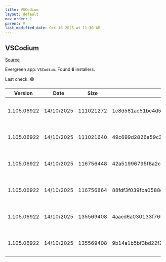 ```yaml
---
title: VSCodium
layout: default
nav_order: 2
parent: V
last_modified_date: Oct 16 2025 at 11:30 AM
---
```


## VSCodium

[Source](https://vscodium.com)

Evergreen app: `VSCodium`. Found **6** installers.

Last check: 🟢

| Version     | Date       | Size      | Sha256                                                           | Architecture | InstallerType | Type | URI                                                                                                                                                                                                                                  |
| ----------- | ---------- | --------- | ---------------------------------------------------------------- | ------------ | ------------- | ---- | ------------------------------------------------------------------------------------------------------------------------------------------------------------------------------------------------------------------------------------ |
| 1.105.06922 | 14/10/2025 | 111021272 | 1e8d581ac51bc4d5ab63ae5dbe0c93c6516404ff40d25a6551776df784bb157e | ARM64        | Default       | exe  | [https://github.com/VSCodium/vscodium/releases/download/1.105.06922/VSCodiumSetup-arm64-1.105.06922.exe](https://github.com/VSCodium/vscodium/releases/download/1.105.06922/VSCodiumSetup-arm64-1.105.06922.exe)                     |
| 1.105.06922 | 14/10/2025 | 111021640 | 49c699d2826a59c31fd214d0632f7a89b0465c87de861305e6a2a696fe82eb83 | ARM64        | User          | exe  | [https://github.com/VSCodium/vscodium/releases/download/1.105.06922/VSCodiumUserSetup-arm64-1.105.06922.exe](https://github.com/VSCodium/vscodium/releases/download/1.105.06922/VSCodiumUserSetup-arm64-1.105.06922.exe)             |
| 1.105.06922 | 14/10/2025 | 116756448 | 42a51996795f8a2cbee1c4714e5c20098b1538eb0c1085ed4cd305f0e7a01609 | x64          | Default       | exe  | [https://github.com/VSCodium/vscodium/releases/download/1.105.06922/VSCodiumSetup-x64-1.105.06922.exe](https://github.com/VSCodium/vscodium/releases/download/1.105.06922/VSCodiumSetup-x64-1.105.06922.exe)                         |
| 1.105.06922 | 14/10/2025 | 116756864 | 88fdf3f039fba0588cbb7a9f56309fe8bbde1284e19a19750efee37b26be65ed | x64          | User          | exe  | [https://github.com/VSCodium/vscodium/releases/download/1.105.06922/VSCodiumUserSetup-x64-1.105.06922.exe](https://github.com/VSCodium/vscodium/releases/download/1.105.06922/VSCodiumUserSetup-x64-1.105.06922.exe)                 |
| 1.105.06922 | 14/10/2025 | 135569408 | 4aaed6a030133f765228af861737de03ad060022396622b7a9170b62fefaccf3 | x64          | Default       | msi  | [https://github.com/VSCodium/vscodium/releases/download/1.105.06922/VSCodium-x64-1.105.06922.msi](https://github.com/VSCodium/vscodium/releases/download/1.105.06922/VSCodium-x64-1.105.06922.msi)                                   |
| 1.105.06922 | 14/10/2025 | 135569408 | 9b14a1b5bf3bd22f26449360bac6bb9adbde7a107f030cf79a7f0368e5595ac8 | x64          | Default       | msi  | [https://github.com/VSCodium/vscodium/releases/download/1.105.06922/VSCodium-x64-updates-disabled-1.105.06922.msi](https://github.com/VSCodium/vscodium/releases/download/1.105.06922/VSCodium-x64-updates-disabled-1.105.06922.msi) |
